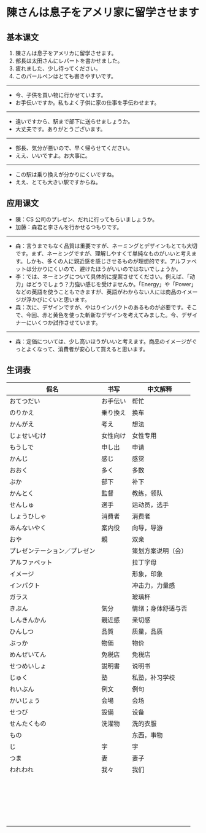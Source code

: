 # 陳さんは息子をアメリ家に留学させます

## 基本课文

1. 陳さんは息子をアメリカに留学させます。
2. 部長は太田さんにレパートを書かせました。
3. 疲れました、少し待ってください。
4. このパールペンはとても書きやすいです。

---

- 今、子供を買い物に行かせています。
- お手伝いですか。私もよく子供に家の仕事を手伝わせます。

---

- 遠いですから、駅まで部下に送らせましょうか。
- 大丈夫です。ありがとうございます。

---

- 部長、気分が悪いので、早く帰らせてください。
- ええ、いいですよ。お大事に。

---

- この駅は乗り換えが分かりにくいですね。
- ええ、とても大きい駅ですからね。

## 应用课文

- 陳：CS 公司のプレゼン、だれに行ってもらいましょうか。
- 加藤：森君と李さんを行かせるつもりです。

---

- 森：言うまでもなく品質は重要ですが、ネーミングとデザインもとても大切です。まず、ネーミングですが、理解しやすくて単純なものがいいと考えます。しかも、多くの人に親近感を感じさせるものが理想的です。アルファベットは分かりにくいので、避けたほうがいいのではないでしょうか。
- 李：では、ネーミングについて具体的に提案させてください。例えば、「动力」はどうでしょう？力強い感じを受けませんか。「Energy」や「Power」などの英語を使うこともできますが、英語がわからない人には商品のイメージが浮かびにくいと思います。
- 森：次に、デザインですが、やはりインパクトのあるものが必要です。そこで、今回、赤と黄色を使った斬新なデザインを考えてみました。今、デザイナーにいくつか試作させています。

---

- 森：定価については、少し高いほうがいいと考えます。商品のイメージがぐっとよくなって、消費者が安心して買えると思います。

## 生词表

| 假名                         | 书写     | 中文解释           |
| ---------------------------- | -------- | ------------------ |
| おてつだい                   | お手伝い | 帮忙               |
| のりかえ                     | 乗り換え | 换车               |
| かんがえ                     | 考え     | 想法               |
| じょせいむけ                 | 女性向け | 女性专用           |
| もうしで                     | 申し出   | 申请               |
| かんじ                       | 感じ     | 感觉               |
| おおく                       | 多く     | 多数               |
| ぶか                         | 部下     | 补下               |
| かんとく                     | 監督     | 教练，领队         |
| せんしゅ                     | 選手     | 运动员，选手       |
| しょうひしゃ                 | 消費者   | 消费者             |
| あんないやく                 | 案内役   | 向导，导游         |
| おや                         | 親       | 双亲               |
| プレゼンテーション／プレゼン |          | 策划方案说明（会） |
| アルファベット               |          | 拉丁字母           |
| イメージ                     |          | 形象，印象         |
| インパクト                   |          | 冲击力，力量感     |
| ガラス                       |          | 玻璃杯             |
| きぶん                       | 気分     | 情绪；身体舒适与否 |
| しんきんかん                 | 親近感   | 亲切感             |
| ひんしつ                     | 品質     | 质量，品质         |
| ぶっか                       | 物価     | 物价               |
| めんぜいてん                 | 免税店   | 免税店             |
| せつめいしょ                 | 説明書   | 说明书             |
| じゅく                       | 塾       | 私塾，补习学校     |
| れいぶん                     | 例文     | 例句               |
| かいじょう                   | 会場     | 会场               |
| せつび                       | 設備     | 设备               |
| せんたくもの                 | 洗濯物   | 洗的衣服           |
| もの                         |          | 东西，事物         |
| じ                           | 字       | 字                 |
| つま                         | 妻       | 妻子               |
| われわれ                     | 我々     | 我们               |
|                              |          |                    |
|                              |          |                    |
|                              |          |                    |
|                              |          |                    |
|                              |          |                    |
|                              |          |                    |
|                              |          |                    |
|                              |          |                    |
|                              |          |                    |
|                              |          |                    |
|                              |          |                    |
|                              |          |                    |
|                              |          |                    |
|                              |          |                    |
|                              |          |                    |
|                              |          |                    |
|                              |          |                    |
|                              |          |                    |
|                              |          |                    |
|                              |          |                    |
|                              |          |                    |
|                              |          |                    |
